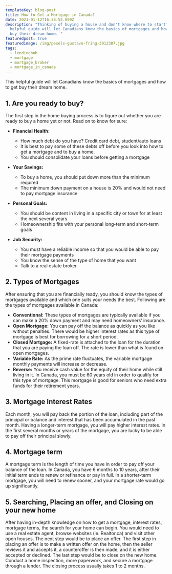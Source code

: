 ```yaml
---
templateKey: blog-post
title: How to Get a Mortgage in Canada?
date: 2021-01-12T16:38:52.899Z
description: "Thinking of buying a house and don't know where to start? This
  helpful guide will let Canadians know the basics of mortgages and how to get
  buy their dream home. "
featuredpost: true
featuredimage: /img/pexels-gustavo-fring-3912387.jpg
tags:
  - lendinghub
  - mortgage
  - mortgage_broker
  - mortgage_in_canada
---
```

This helpful guide will let Canadians know the basics of mortgages and how to get buy their dream home.

## 1. Are you ready to buy?

The first step in the home buying process is to figure out whether you are ready to buy a home yet or not. Read on to know for sure:

* **Financial Health:**

  * How much debt do you have? Credit card debt, student/auto loans
  * It is best to pay some of these debts off before you look into how to get a mortgage and to buy a home.
  * You should consolidate your loans before getting a mortgage
* **Your Savings:**

  * To buy a home, you should put down more than the minimum required
  * The minimum down payment on a house is 20% and would not need to pay mortgage insurance
* **Personal Goals:**

  * You should be content in living in a specific city or town for at least the next several years
  * Homeownership fits with your personal long-term and short-term goals
* **Job Security:**

  * You must have a reliable income so that you would be able to pay their mortgage payments
  * You know the sense of the type of home that you want
  * Talk to a real estate broker

## **2. Types of Mortgages**

After ensuring that you are financially ready, you should know the types of mortgages available and which one suits your needs the best. Following are the types of mortgages available in Canada:

* **Conventional:** These types of mortgages are typically available if you can make a 20% down payment and may need homeowners’ insurance.
* **Open Mortgage:** You can pay off the balance as quickly as you like without penalties. There would be higher interest rates as this type of mortgage is best for borrowing for a short period.
* **Closed Mortgage:** A fixed-rate is attached to the loan for the duration that you are paying the loan off. The rate is lower than what is found on open mortgages.
* **Variable Rate:** As the prime rate fluctuates, the variable mortgage monthly payments will increase or decrease.
* **Reverse:** You receive cash value for the equity of their home while still living in it. In Canada, you must be 60 years old in order to qualify for this type of mortgage. This mortgage is good for seniors who need extra funds for their retirement years.

## **3. Mortgage Interest Rates**

Each month, you will pay back the portion of the loan, including part of the principal or balance and interest that has been accumulated in the past month. Having a longer-term mortgage, you will pay higher interest rates. In the first several months or years of the mortgage, you are lucky to be able to pay off their principal slowly.

## **4. Mortgage term**

A mortgage term is the length of time you have in order to pay off your balance of the loan. In Canada, you have 6 months to 10 years, after their initial term ends to renew or refinance or pay in full. In a shorter-term mortgage, you will need to renew sooner, and your mortgage rate would go up significantly.

## **5. Searching, Placing an offer, and Closing on your new home**

After having in-depth knowledge on how to get a mortgage, interest rates, mortgage terms, the search for your home can begin. You would need to use a real estate agent, browse websites (ie. Realtor.ca) and visit other open houses. The next step would be to place an offer. The first step in placing an offer is to make a written offer on the home, then the seller reviews it and accepts it, a counteroffer is then made, and it is either accepted or declined. The last step would be to close on the new home. Conduct a home inspection, more paperwork, and secure a mortgage through a lender. The closing process usually takes 1 to 2 months.